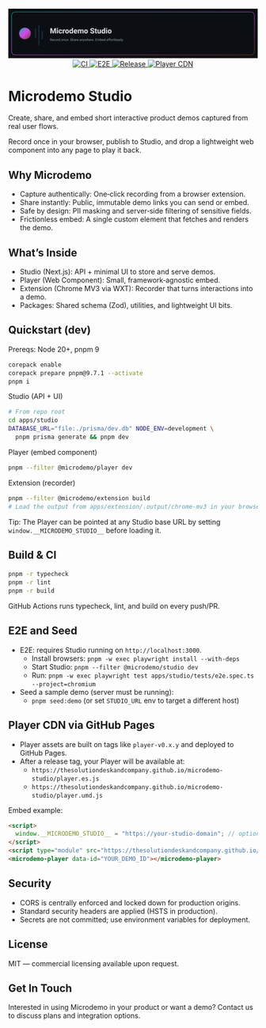 <p align="center">
  <img src="docs/banner.svg" alt="Microdemo Studio" width="720" />
  <br/>
  <a href="https://github.com/TheSolutionDeskAndCompany/microdemo-studio/actions/workflows/ci.yml">
    <img src="https://github.com/TheSolutionDeskAndCompany/microdemo-studio/actions/workflows/ci.yml/badge.svg?branch=main" alt="CI"/>
  </a>
  <a href="https://github.com/TheSolutionDeskAndCompany/microdemo-studio/actions/workflows/e2e.yml">
    <img src="https://github.com/TheSolutionDeskAndCompany/microdemo-studio/actions/workflows/e2e.yml/badge.svg?branch=main" alt="E2E"/>
  </a>
  <a href="https://github.com/TheSolutionDeskAndCompany/microdemo-studio/releases">
    <img src="https://img.shields.io/github/v/release/TheSolutionDeskAndCompany/microdemo-studio?display_name=tag" alt="Release"/>
  </a>
  <a href="https://thesolutiondeskandcompany.github.io/microdemo-studio/player.es.js">
    <img src="https://img.shields.io/badge/player-cdn-green" alt="Player CDN"/>
  </a>
</p>

# Microdemo Studio

Create, share, and embed short interactive product demos captured from real user flows.

Record once in your browser, publish to Studio, and drop a lightweight web component into any page to play it back.

## Why Microdemo

- Capture authentically: One‑click recording from a browser extension.
- Share instantly: Public, immutable demo links you can send or embed.
- Safe by design: PII masking and server‑side filtering of sensitive fields.
- Frictionless embed: A single custom element that fetches and renders the demo.

## What’s Inside

- Studio (Next.js): API + minimal UI to store and serve demos.
- Player (Web Component): Small, framework‑agnostic embed.
- Extension (Chrome MV3 via WXT): Recorder that turns interactions into a demo.
- Packages: Shared schema (Zod), utilities, and lightweight UI bits.

## Quickstart (dev)

Prereqs: Node 20+, pnpm 9

```bash
corepack enable
corepack prepare pnpm@9.7.1 --activate
pnpm i
```

Studio (API + UI)

```bash
# From repo root
cd apps/studio
DATABASE_URL="file:./prisma/dev.db" NODE_ENV=development \
  pnpm prisma generate && pnpm dev
```

Player (embed component)

```bash
pnpm --filter @microdemo/player dev
```

Extension (recorder)

```bash
pnpm --filter @microdemo/extension build
# Load the output from apps/extension/.output/chrome-mv3 in your browser
```

Tip: The Player can be pointed at any Studio base URL by setting `window.__MICRODEMO_STUDIO__` before loading it.

## Build & CI

```bash
pnpm -r typecheck
pnpm -r lint
pnpm -r build
```

GitHub Actions runs typecheck, lint, and build on every push/PR.

## E2E and Seed

- E2E: requires Studio running on `http://localhost:3000`.
  - Install browsers: `pnpm -w exec playwright install --with-deps`
  - Start Studio: `pnpm --filter @microdemo/studio dev`
  - Run: `pnpm -w exec playwright test apps/studio/tests/e2e.spec.ts --project=chromium`
- Seed a sample demo (server must be running):
  - `pnpm seed:demo` (or set `STUDIO_URL` env to target a different host)

## Player CDN via GitHub Pages

- Player assets are built on tags like `player-v0.x.y` and deployed to GitHub Pages.
- After a release tag, your Player will be available at:
  - `https://thesolutiondeskandcompany.github.io/microdemo-studio/player.es.js`
  - `https://thesolutiondeskandcompany.github.io/microdemo-studio/player.umd.js`

Embed example:

```html
<script>
  window.__MICRODEMO_STUDIO__ = "https://your-studio-domain"; // optional override
</script>
<script type="module" src="https://thesolutiondeskandcompany.github.io/microdemo-studio/player.es.js"></script>
<microdemo-player data-id="YOUR_DEMO_ID"></microdemo-player>
```

## Security

- CORS is centrally enforced and locked down for production origins.
- Standard security headers are applied (HSTS in production).
- Secrets are not committed; use environment variables for deployment.

## License

MIT — commercial licensing available upon request.

## Get In Touch

Interested in using Microdemo in your product or want a demo? Contact us to discuss plans and integration options.
